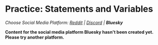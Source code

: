 # Practice: Statements and Variables
_Choose Social Media Platform: <a href='../../../reddit/ch03_bots/03_anatomy_of_a_bot/03_practice_statements_variables_sleep.html'>Reddit</a> | <a href='../../../discord/ch03_bots/03_anatomy_of_a_bot/03_practice_statements_variables_sleep.html'>Discord</a> | __Bluesky___

__Content for the social media platform Bluesky hasn't been created yet. Please try another platform.__